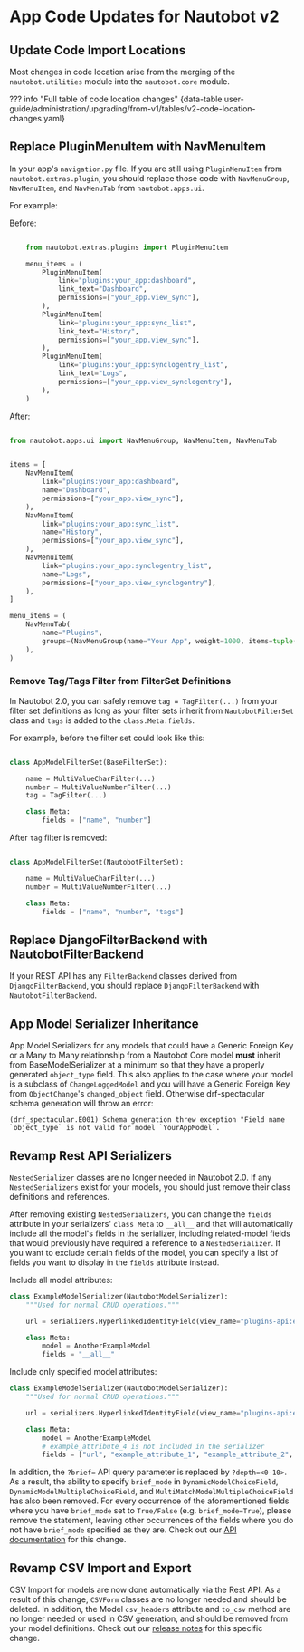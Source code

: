 # App Code Updates for Nautobot v2

## Update Code Import Locations

Most changes in code location arise from the merging of the `nautobot.utilities` module into the `nautobot.core` module.

??? info "Full table of code location changes"
    {data-table user-guide/administration/upgrading/from-v1/tables/v2-code-location-changes.yaml}

## Replace PluginMenuItem with NavMenuItem

In your app's `navigation.py` file. If you are still using `PluginMenuItem` from `nautobot.extras.plugin`, you should replace those code with `NavMenuGroup`, `NavMenuItem`, and `NavMenuTab` from `nautobot.apps.ui`.

For example:

Before:

```python

    from nautobot.extras.plugins import PluginMenuItem

    menu_items = (
        PluginMenuItem(
            link="plugins:your_app:dashboard",
            link_text="Dashboard",
            permissions=["your_app.view_sync"],
        ),
        PluginMenuItem(
            link="plugins:your_app:sync_list",
            link_text="History",
            permissions=["your_app.view_sync"],
        ),
        PluginMenuItem(
            link="plugins:your_app:synclogentry_list",
            link_text="Logs",
            permissions=["your_app.view_synclogentry"],
        ),
    )

```

After:

```python

from nautobot.apps.ui import NavMenuGroup, NavMenuItem, NavMenuTab


items = [
    NavMenuItem(
        link="plugins:your_app:dashboard",
        name="Dashboard",
        permissions=["your_app.view_sync"],
    ),
    NavMenuItem(
        link="plugins:your_app:sync_list",
        name="History",
        permissions=["your_app.view_sync"],
    ),
    NavMenuItem(
        link="plugins:your_app:synclogentry_list",
        name="Logs",
        permissions=["your_app.view_synclogentry"],
    ),
]

menu_items = (
    NavMenuTab(
        name="Plugins",
        groups=(NavMenuGroup(name="Your App", weight=1000, items=tuple(items)),),
    ),
)

```

### Remove Tag/Tags Filter from FilterSet Definitions

In Nautobot 2.0, you can safely remove `tag = TagFilter(...)` from your filter set definitions as long as your filter sets inherit from `NautobotFilterSet` class and `tags` is added to the `class.Meta.fields`.

For example, before the filter set could look like this:

```py

class AppModelFilterSet(BaseFilterSet):

    name = MultiValueCharFilter(...)
    number = MultiValueNumberFilter(...)
    tag = TagFilter(...)

    class Meta:
        fields = ["name", "number"]
```

After `tag` filter is removed:

```py

class AppModelFilterSet(NautobotFilterSet):

    name = MultiValueCharFilter(...)
    number = MultiValueNumberFilter(...)

    class Meta:
        fields = ["name", "number", "tags"]

```

## Replace DjangoFilterBackend with NautobotFilterBackend

If your REST API has any `FilterBackend` classes derived from `DjangoFilterBackend`, you should replace `DjangoFilterBackend` with `NautobotFilterBackend`.

## App Model Serializer Inheritance

App Model Serializers for any models that could have a Generic Foreign Key or a Many to Many relationship from a Nautobot Core model **must** inherit from BaseModelSerializer at a minimum so that they have a properly generated `object_type` field. This also applies to the case where your model is a subclass of `ChangeLoggedModel` and you will have a Generic Foreign Key from `ObjectChange`'s `changed_object` field. Otherwise drf-spectacular schema generation will throw an error:

```no-highlight
(drf_spectacular.E001) Schema generation threw exception "Field name `object_type` is not valid for model `YourAppModel`.
```

## Revamp Rest API Serializers

`NestedSerializer` classes are no longer needed in Nautobot 2.0. If any `NestedSerializers` exist for your models, you should just remove their class definitions and references.

After removing existing `NestedSerializers`, you can change the `fields` attribute in your serializers' `class Meta` to `__all__` and that will automatically include all the model's fields in the serializer, including related-model fields that would previously have required a reference to a `NestedSerializer`. If you want to exclude certain fields of the model, you can specify a list of fields you want to display in the `fields` attribute instead.

Include all model attributes:

```python
class ExampleModelSerializer(NautobotModelSerializer):
    """Used for normal CRUD operations."""

    url = serializers.HyperlinkedIdentityField(view_name="plugins-api:example_plugin-api:anotherexamplemodel-detail")

    class Meta:
        model = AnotherExampleModel
        fields = "__all__"
```

Include only specified model attributes:

```python
class ExampleModelSerializer(NautobotModelSerializer):
    """Used for normal CRUD operations."""

    url = serializers.HyperlinkedIdentityField(view_name="plugins-api:example_plugin-api:anotherexamplemodel-detail")

    class Meta:
        model = AnotherExampleModel
        # example_attribute_4 is not included in the serializer
        fields = ["url", "example_attribute_1", "example_attribute_2", "example_attribute_3"]
```

In addition, the `?brief=` API query parameter is replaced by `?depth=<0-10>`. As a result, the ability to specify `brief_mode` in `DynamicModelChoiceField`, `DynamicModelMultipleChoiceField`, and `MultiMatchModelMultipleChoiceField` has also been removed. For every occurrence of the aforementioned fields where you have `brief_mode` set to `True/False` (e.g. `brief_mode=True`), please remove the statement, leaving other occurrences of the fields where you do not have `brief_mode` specified as they are. Check out our [API documentation](../../../user-guide/platform-functionality/rest-api/overview.md#depth-query-parameter) for this change.

## Revamp CSV Import and Export

CSV Import for models are now done automatically via the Rest API. As a result of this change, `CSVForm` classes are no longer needed and should be deleted. In addition, the Model `csv_headers` attribute and `to_csv` method are no longer needed or used in CSV generation, and should be removed from your model definitions. Check out our [release notes](../../../release-notes/version-2.0.md#revamped-csv-import-and-export-254) for this specific change.
